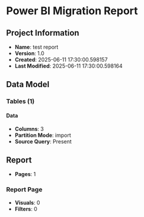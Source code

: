 # Power BI Migration Report

## Project Information
- **Name**: test report
- **Version**: 1.0
- **Created**: 2025-06-11 17:30:00.598157
- **Last Modified**: 2025-06-11 17:30:00.598164

## Data Model

### Tables (1)

#### Data
- **Columns**: 3
- **Partition Mode**: import
- **Source Query**: Present

## Report
- **Pages**: 1

### Report Page
- **Visuals**: 0
- **Filters**: 0
